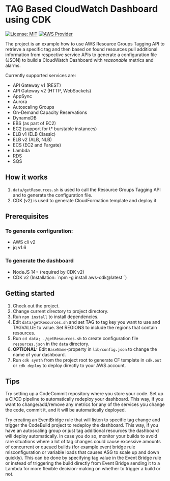 # TAG Based CloudWatch Dashboard using CDK
[![License: MIT](https://img.shields.io/badge/License-MIT-yellow.svg)](https://opensource.org/licenses/MIT)
[![AWS Provider](https://img.shields.io/badge/provider-AWS-orange?logo=amazon-aws&color=ff9900)](https://docs.aws.amazon.com/AmazonCloudWatch/latest/monitoring/WhatIsCloudWatch.html)

The project is an example how to use AWS Resource Groups Tagging API to retrieve a specific tag
and then based on found resources pull additional information from respective service APIs to generate
a configuration file (JSON) to build a CloudWatch Dashboard with *reasonable* metrics and alarms.

Currently supported services are:
* API Gateway v1 (REST)
* API Gateway v2 (HTTP, WebSockets)
* AppSync
* Aurora
* Autoscaling Groups
* On-Demand Capacity Reservations
* DynamoDB
* EBS (as part of EC2)
* EC2 (support for t* burstable instances)
* ELB v1 (ELB Classic)
* ELB v2 (ALB, NLB)
* ECS (EC2 and Fargate)
* Lambda
* RDS
* SQS

## How it works

1. `data/getResources.sh` is used to call the Resource Groups Tagging API and to generate the configuration file.
2. CDK (v2) is used to generate CloudFormation template and deploy it

## Prerequisites

### To generate configuration:
* AWS cli v2
* jq v1.6

### To generate the dashboard
* NodeJS 14+ (required by CDK v2)
* CDK v2 (Installation: `npm -g install aws-cdk@latest``)

## Getting started
1. Check out the project.
2. Change current directory to project directory.
3. Run `npm install` to install dependencies.
4. Edit `data/getResources.sh` and set TAG to tag key you want to use and TAGVALUE to value. Set REGIONS to include the regions that contain resources.
5. Run `cd data; ./getResources.sh` to create configuration file `resources.json` in the `data` directory.
6. **OPTIONAL:** Edit `BaseName`-property in `lib/config.json` to change the name of your dashboard.
7. Run `cdk synth` from the project root to generate CF template in `cdk.out` or `cdk deploy` to deploy directly to your AWS account.

## Tips

Try setting up a CodeCommit repository where you store your code. Set up a CI/CD pipeline to automatically redeploy your dashboard.
This way, if you want to change/add/remove any metrics for any of the services you change the code, commit it, and it will be automatically deployed.

Try creating an EventBridge rule that will listen to specific tag change and trigger the CodeBuild project to redeploy the dashboard.
This way, if you have an autoscaling group or just tag additional resources the dashboard will deploy automatically. In case you do so, monitor your builds
to avoid rare situations where a lot of tag changes could cause excessive amounts of concurrent or queued builds (for example event bridge rule misconfiguration or
variable loads that causes ASG to scale up and down quickly). This can be done by specifying tag value in the Event Bridge rule or instead of triggering the build 
directly from Event Bridge sending it to a Lambda for more flexible decision-making on whether to trigger a build or not.
